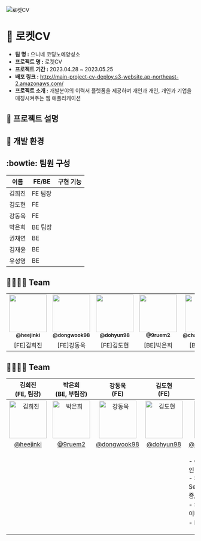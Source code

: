 ![ 로켓CV](https://i.ibb.co/7jxwcPw/cv.png)
# 🚀 로켓CV
- **팀 명 :**  으니네 코딩노예양성소
- **프로젝트 명 :** 로켓CV
- **프로젝트 기간 :** 2023.04.28 ~ 2023.05.25
- **배포 링크 :** http://main-project-cv-deploy.s3-website.ap-northeast-2.amazonaws.com/
- **프로젝트 소개 :** 개발분야의 이력서 플렛폼을 제공하며 개인과 개인, 개인과 기업을 매칭시켜주는 웹 애플리케이션


## :page_facing_up: 프로젝트 설명

## :rocket: 개발 환경

## :bowtie: 팀원 구성

|이름|FE/BE|구현 기능|
|------|---|---|
|김희진|FE 팀장||
|김도현|FE||
|강동욱|FE||
|박은희|BE 팀장||
|권채연|BE||
|김재윤|BE||
|유성영|BE|||

## 👨‍👩‍👧‍👦 Team
<table>
  <tr>
  <td align="center"><a href="https://github.com/heejinki"><img src="https://avatars.githubusercontent.com/u/120415871?v=4" width="100px;" alt=""/><br /><sub><b>@heejinki</b></sub></a><br /></td>
  <td align="center"><a href="https://github.com/dongwook98"><img src="https://avatars.githubusercontent.com/u/119502777?v=4" width="100px;" alt=""/><br /><sub><b>@dongwook98</b></sub></a><br /></td>
  <td align="center"><a href="https://github.com/dohyun98"><img src="https://avatars.githubusercontent.com/u/97542179?v=4" width="100px;" alt=""/><br /><sub><b>@dohyun98</b></sub></a><br /></td>
  <td align="center"><a href="https://github.com/9ruem2"><img src="https://avatars.githubusercontent.com/u/118735475?v=4" width="100px;" alt=""/><br /><sub><b>@9ruem2</b></sub></a><br /></td>
  <td align="center"><a href="https://github.com/chaeyeon0130"><img src="https://avatars.githubusercontent.com/u/102018765?v=4" width="100px;" alt=""/><br /><sub><b>@chaeyeon0130</b></sub></a><br /></td>
  <td align="center"><a href="https://github.com/jaeyumn"><img src="https://avatars.githubusercontent.com/u/91544507?v=4" width="100px;" alt=""/><br /><sub><b>@jaeyumn</b></sub></a><br /></td>
  <td align="center"><a href="https://github.com/tkfkdgowksel"><img src="https://avatars.githubusercontent.com/u/19697063?v=4" width="100px;" alt=""/><br /><sub><b>@tkfkdgowksel</b></sub></a><br /></td>
     
</tr>
  <td align="center">[FE]김희진</td>
  <td align="center">[FE]강동욱</td>
  <td align="center">[FE]김도현</td>
  <td align="center">[BE]박은희</td>
  <td align="center">[BE]권채연</td>
  <td align="center">[BE]김재윤</td>
  <td align="center">[BE]유성영</td>
</tr>
</table>

## 👨‍👩‍👧‍👦 Team
| 김희진<br>(FE, 팀장) | 박은희<br>(BE, 부팀장) | 강동욱<br>(FE) | 김도현<br>(FE) | 권채연<br>(BE) | 김재윤<br>(BE) | 유성영<br>(BE) |
| :---: | :---: | :---: | :---: | :---: |:---: | :---: |
| <img alt="김희진" src="https://avatars.githubusercontent.com/u/120415871?v=4" height="100" width="100"> | <img alt="박은희" src="https://avatars.githubusercontent.com/u/118735475?v=4" height="100" width="100"> | <img alt="강동욱" src="https://avatars.githubusercontent.com/u/119502777?v=4" height="100" width="100"> | <img alt="김도현" src="https://avatars.githubusercontent.com/u/97542179?v=4" height="100" width="100"> | <img alt="권채연" src="https://avatars.githubusercontent.com/u/102018765?v=4" height="100" width="100"> | <img alt="김재윤" src="https://avatars.githubusercontent.com/u/91544507?v=4" height="100" width="100"> | <img alt="유성영" src="https://avatars.githubusercontent.com/u/19697063?v=4" height="100" width="100"> |
| [@heejinki](https://github.com/heejinki) | [@9ruem2](https://github.com/9ruem2) | [@dongwook98](https://github.com/dongwook98) | [@dohyun98](https://github.com/dohyun98) | [@chaeyeon0130](https://github.com/chaeyeon0130) | [@jaeyumn](https://github.com/jaeyumn) | [@tkfkdgowksel](https://github.com/tkfkdgowksel) |
|<p align="left"></p>|<p align="left"></p>|<p align="left"></p>|<p align="left"></p>|<p align="left">- OAuth2.0 로그인 기능<br/>- Spring Security JWT 인증/인가<br/>- SMTP를 이용한 이메일 발송 기능<br/>- Redis 서버 구축</p>|
